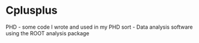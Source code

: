 # Cplusplus

PHD - some code I wrote and used in my PHD
sort - Data analysis software using the ROOT analysis package
